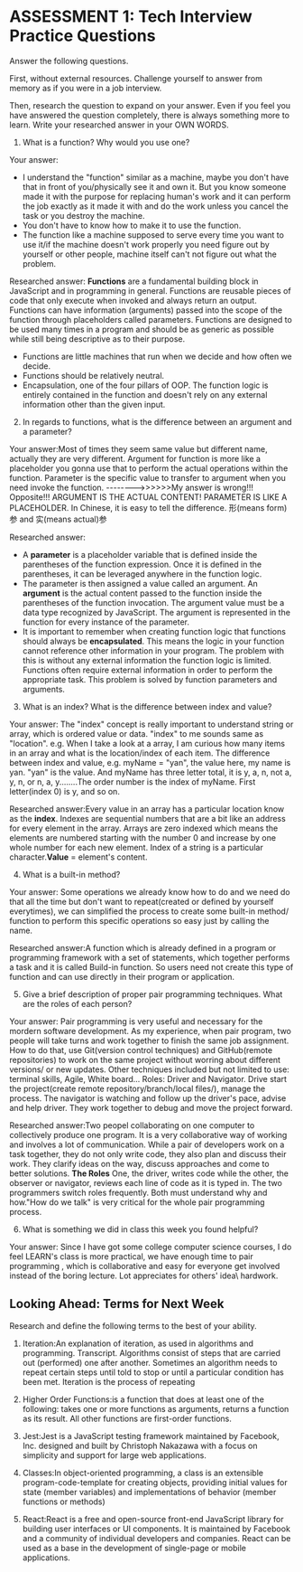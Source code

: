 # ASSESSMENT 1: Tech Interview Practice Questions
Answer the following questions.

First, without external resources. Challenge yourself to answer from memory as if you were in a job interview.

Then, research the question to expand on your answer. Even if you feel you have answered the question completely, there is always something more to learn. Write your researched answer in your OWN WORDS.

1. What is a function? Why would you use one?

  Your answer:
  - I understand the "function" similar as a machine, maybe you don't have that in front of you/physically see it and own it. But you know someone made it with the purpose for replacing human's work and it can perform the job exactly as it made it with and do the work unless you cancel the task or you destroy the machine. 
  - You don't have to know how to make it to use the function.
  - The function like a machine supposed to serve every time you want to use it/if the machine doesn't work properly you need figure out by yourself or other people, machine itself can't not figure out what the problem.


  Researched answer:
  **Functions** are a fundamental building block in JavaScript and in programming in general. Functions are reusable pieces of code that only execute when invoked and always return an output. Functions can have information (arguments) passed into the scope of the function through placeholders called parameters. Functions are designed to be used many times in a program and should be as generic as possible while still being descriptive as to their purpose.
- Functions are little machines that run when we decide and how often we decide.
- Functions should be relatively neutral.
- Encapsulation, one of the four pillars of OOP. The function logic is entirely contained in the function and doesn't rely on any external information other than the given input.


2. In regards to functions, what is the difference between an argument and a parameter?

  Your answer:Most of times they seem same value but different name, actually they are very different. Argument for function is more like a placeholder you gonna use that to perform the actual operations within the function. Parameter is the specific value to transfer to argument when you need invoke the function. -------->>>>>>My answer is wrong!!! Opposite!!! ARGUMENT IS THE ACTUAL CONTENT! PARAMETER IS LIKE A PLACEHOLDER.  In Chinese, it is easy to tell the difference. 形(means form)参 and 实(means actual)参
  

  Researched answer:
  - A **parameter** is a placeholder variable that is defined inside the parentheses of the function expression. Once it is defined in the parentheses, it can be leveraged anywhere in the function logic.
  - The parameter is then assigned a value called an argument. An **argument** is the actual content passed to the function inside the parentheses of the function invocation. The argument value must be a data type recognized by JavaScript. The argument is represented in the function for every instance of the parameter. 
  - It is important to remember when creating function logic that functions should always be **encapsulated**. This means the logic in your function cannot reference other information in your program. The problem with this is without any external information the function logic is limited. Functions often require external information in order to perform the appropriate task.   This problem is solved by function parameters and arguments.



3. What is an index? What is the difference between index and value?

  Your answer: The "index" concept is really important to understand string or array, which is ordered value or data. "index" to me sounds same as "location". e.g. When I take a look at a array, I am curious how many items in an array and what is the location/index of each item. The difference between index and value, e.g. myName = "yan", the value here, my name is yan. "yan" is the value. And myName has three letter total, it is y, a, n, not a, y, n, or n, a, y........The order number is the index of myName. First letter(index 0) is y, and so on.

  Researched answer:Every value in an array has a particular location know as the **index**. Indexes are sequential numbers that are a bit like an address for every element in the array. Arrays are zero indexed which means the elements are numbered starting with the number 0 and increase by one whole number for each new element. Index of a string is a particular character.**Value** = element's content. 


4. What is a built-in method?

  Your answer: Some operations we already know how to do and we need do that all the time but don't want to repeat(created or defined by yourself everytimes), we can simplified the process to create some built-in method/ function to perform this specific operations so easy just by calling the name. 

  Researched answer:A function which is already defined in a program or programming framework with a set of statements, which together performs a task and it is called Build-in function. So users need not create this type of function and can use directly in their program or application.


5. Give a brief description of proper pair programming techniques. What are the roles of each person?

  Your answer: Pair programming is very useful and necessary for the mordern software development. As my experience, when pair program, two people will take turns and work together to finish the same job assignment. How to do that, use Git(version control techniques) and GitHub(remote repositories) to work on the same project without worring about different versions/ or new updates. Other techniques included but not limited to use: terminal skills, Agile, White board... Roles: Driver and Navigator. Drive start the project(create remote repository/branch/local files/), manage the process. The navigator is watching and follow up the driver's pace, advise and help driver. They work together to debug and move the project forward. 

  Researched answer:Two peopel collaborating on one computer to collectively produce one program. It is a very collaborative way of working and involves a lot of communication. While a pair of developers work on a task together, they do not only write code, they also plan and discuss their work. They clarify ideas on the way, discuss approaches and come to better solutions.
  **The Roles** One, the driver, writes code while the other, the observer or navigator, reviews each line of code as it is typed in. The two programmers switch roles frequently. Both must understand why and how."How do we talk" is very critical for the whole pair programming process.


6. What is something we did in class this week you found helpful?  

  Your answer: Since I have got some college computer science courses, I do feel LEARN's class is more practical, we have enough time to pair programming , which is collaborative and easy for everyone get involved instead of the boring lecture. Lot appreciates for others' idea\ hardwork.


## Looking Ahead: Terms for Next Week

Research and define the following terms to the best of your ability.

1. Iteration:An explanation of iteration, as used in algorithms and programming. Transcript. Algorithms consist of steps that are carried out (performed) one after another. Sometimes an algorithm needs to repeat certain steps until told to stop or until a particular condition has been met. Iteration is the process of repeating

2. Higher Order Functions:is a function that does at least one of the following: takes one or more functions as arguments, returns a function as its result. All other functions are first-order functions.

3. Jest:Jest is a JavaScript testing framework maintained by Facebook, Inc. designed and built by Christoph Nakazawa with a focus on simplicity and support for large web applications.

4. Classes:In object-oriented programming, a class is an extensible program-code-template for creating objects, providing initial values for state (member variables) and implementations of behavior (member functions or methods)

5. React:React is a free and open-source front-end JavaScript library for building user interfaces or UI components. It is maintained by Facebook and a community of individual developers and companies. React can be used as a base in the development of single-page or mobile applications.
